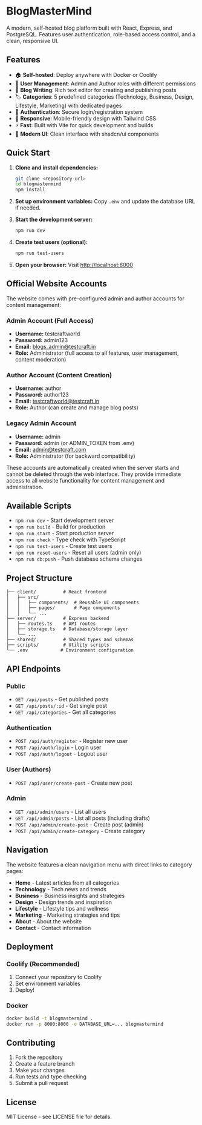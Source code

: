 # BlogMasterMind

A modern, self-hosted blog platform built with React, Express, and PostgreSQL. Features user authentication, role-based access control, and a clean, responsive UI.

## Features

- 🏠 **Self-hosted**: Deploy anywhere with Docker or Coolify
- 👥 **User Management**: Admin and Author roles with different permissions
- 📝 **Blog Writing**: Rich text editor for creating and publishing posts
- 🏷️ **Categories**: 5 predefined categories (Technology, Business, Design, Lifestyle, Marketing) with dedicated pages
- 🔐 **Authentication**: Secure login/registration system
- 📱 **Responsive**: Mobile-friendly design with Tailwind CSS
- ⚡ **Fast**: Built with Vite for quick development and builds
- 🎨 **Modern UI**: Clean interface with shadcn/ui components

## Quick Start

1. **Clone and install dependencies:**
   ```bash
   git clone <repository-url>
   cd blogmastermind
   npm install
   ```

2. **Set up environment variables:**
   Copy `.env` and update the database URL if needed.

3. **Start the development server:**
   ```bash
   npm run dev
   ```

4. **Create test users (optional):**
   ```bash
   npm run test-users
   ```

5. **Open your browser:**
   Visit [http://localhost:8000](http://localhost:8000)

## Official Website Accounts

The website comes with pre-configured admin and author accounts for content management:

### **Admin Account** (Full Access)
- **Username:** testcraftworld
- **Password:** admin123
- **Email:** blogs_admin@testcraft.in
- **Role:** Administrator (full access to all features, user management, content moderation)

### **Author Account** (Content Creation)
- **Username:** author
- **Password:** author123
- **Email:** testcraftworld@testcraft.in
- **Role:** Author (can create and manage blog posts)

### **Legacy Admin Account**
- **Username:** admin
- **Password:** admin (or ADMIN_TOKEN from .env)
- **Email:** admin@testcraft.com
- **Role:** Administrator (for backward compatibility)

These accounts are automatically created when the server starts and cannot be deleted through the web interface. They provide immediate access to all website functionality for content management and administration.

## Available Scripts

- `npm run dev` - Start development server
- `npm run build` - Build for production
- `npm run start` - Start production server
- `npm run check` - Type check with TypeScript
- `npm run test-users` - Create test users
- `npm run reset-users` - Reset all users (admin only)
- `npm run db:push` - Push database schema changes

## Project Structure

```
├── client/          # React frontend
│   ├── src/
│   │   ├── components/  # Reusable UI components
│   │   ├── pages/       # Page components
│   │   └── ...
├── server/          # Express backend
│   ├── routes.ts    # API routes
│   ├── storage.ts   # Database/storage layer
│   └── ...
├── shared/          # Shared types and schemas
├── scripts/         # Utility scripts
└── .env            # Environment configuration
```

## API Endpoints

### Public
- `GET /api/posts` - Get published posts
- `GET /api/posts/:id` - Get single post
- `GET /api/categories` - Get all categories

### Authentication
- `POST /api/auth/register` - Register new user
- `POST /api/auth/login` - Login user
- `POST /api/auth/logout` - Logout user

### User (Authors)
- `POST /api/user/create-post` - Create new post

### Admin
- `GET /api/admin/users` - List all users
- `GET /api/admin/posts` - List all posts (including drafts)
- `POST /api/admin/create-post` - Create post (admin)
- `POST /api/admin/create-category` - Create category

## Navigation

The website features a clean navigation menu with direct links to category pages:

- **Home** - Latest articles from all categories
- **Technology** - Tech news and trends
- **Business** - Business insights and strategies
- **Design** - Design trends and inspiration
- **Lifestyle** - Lifestyle tips and wellness
- **Marketing** - Marketing strategies and tips
- **About** - About the website
- **Contact** - Contact information

## Deployment

### Coolify (Recommended)
1. Connect your repository to Coolify
2. Set environment variables
3. Deploy!

### Docker
```bash
docker build -t blogmastermind .
docker run -p 8000:8000 -e DATABASE_URL=... blogmastermind
```

## Contributing

1. Fork the repository
2. Create a feature branch
3. Make your changes
4. Run tests and type checking
5. Submit a pull request

## License

MIT License - see LICENSE file for details.